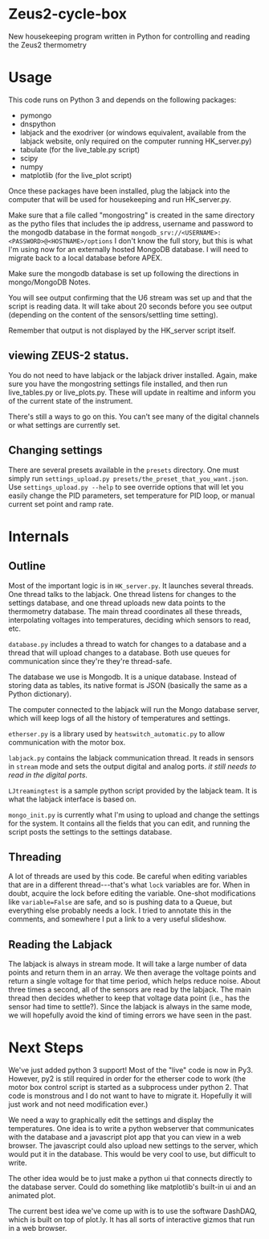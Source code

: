 # Zeus2-cycle-box
New housekeeping program written in Python for controlling and reading the Zeus2 thermometry

# Usage
This code runs on Python 3 and depends on the following packages:
* pymongo
* dnspython
* labjack and the exodriver (or windows equivalent, available from the labjack website, only required on the computer running HK_server.py)
* tabulate (for the live_table.py script)
* scipy
* numpy
* matplotlib (for the live_plot script)

Once these packages have been installed, plug the labjack into the computer that will be used for housekeeping and run HK_server.py.

Make sure that a file called "mongostring" is created in the same directory as the pytho files that includes the ip address, username and password to the mongodb database in the format `mongodb_srv://<USERNAME>:<PASSWORD>@<HOSTNAME>/options` I don't know the full story, but this is what I'm using now for an externally hosted MongoDB database. I will need to migrate back to a local database before APEX.

Make sure the mongodb database is set up following the directions in mongo/MongoDB Notes.

You will see output confirming that the U6 stream was set up and that the script is reading data. It will take about 20 seconds before you see output (depending on the content of the sensors/settling time setting).

Remember that output is not displayed by the HK_server script itself.

## viewing ZEUS-2 status.
You do not need to have labjack or the labjack driver installed.
Again, make sure you have the mongostring settings file installed, and then run live_tables.py or live_plots.py. These will update in realtime and inform you of the current state of the instrument. 

There's still a ways to go on this. You can't see many of the digital channels or what settings are currently set.

## Changing settings
There are several presets available in the `presets` directory. One must simply run `settings_upload.py presets/the_preset_that_you_want.json`. Use `settings_upload.py --help` to see override options that will let you easily change the PID parameters, set temperature for PID loop, or manual current set point and ramp rate.


# Internals

## Outline
Most of the important logic is in `HK_server.py`. It launches several threads. One thread talks to the labjack. One thread listens for changes to the settings database, and one thread uploads new data points to the thermometry database. The main thread coordinates all these threads, interpolating voltages into temperatures, deciding which sensors to read, etc. 

`database.py` includes a thread to watch for changes to a database and a thread that will upload changes to a database. Both use queues for communication since they're they're thread-safe. 

The database we use is Mongodb. It is a unique database. Instead of storing data as tables, its native format is JSON (basically the same as a Python dictionary). 

The computer connected to the labjack will run the Mongo database server, which will keep logs of all the history of temperatures and settings.

`etherser.py` is a library used by `heatswitch_automatic.py` to allow communication with the motor box. 

`labjack.py` contains the labjack communication thread. It reads in sensors in `stream` mode and sets the output digital and analog ports. *it still needs to read in the digital ports*.

`LJtreamingtest` is a sample python script provided by the labjack team. It is what the labjack interface is based on.

`mongo_init.py` is currently what I'm using to upload and change the settings for the system. It contains all the fields that you can edit, and running the script posts the settings to the settings database.

## Threading
A lot of threads are used by this code. Be careful when editing variables that are in a different thread---that's what `lock` variables are for. When in doubt, acquire the lock before editing the variable. One-shot modifications like `variable=False` are safe, and so is pushing data to a Queue, but everything else probably needs a lock. I tried to annotate this in the comments, and somewhere I put a link to a very useful slideshow. 

## Reading the Labjack
The labjack is always in stream mode. It will take  a large number of data points and return them in an array. We then average the voltage points and return a single voltage for that time period, which helps reduce noise. About three times a second, all of the sensors are read by the labjack. The main thread then decides whether to keep that voltage data point (i.e., has the sensor had time to settle?). Since the labjack is always in the same mode, we will hopefully avoid the kind of timing errors we have seen in the past.

# Next Steps
We've just added python 3 support! Most of the "live" code is now in Py3. However, py2 is still required in order for the etherser code to work (the motor box control script is started as a subprocess under python 2. That code is monstrous and I do not want to have to migrate it. Hopefully it will just work and not need modification ever.) 

We need a way to graphically edit the settings and display the temperatures. One idea is to write a python webserver that communicates with the database and a javascript plot app that you can view in a web browser. The javascript could also upload new settings to the server, which would put it in the database. This would be very cool to use, but difficult to write.

The other idea would be to just make a python ui that connects directly to the database server. Could do something like matplotlib's built-in ui and an animated plot.

The current best idea we've come up with is to use the software DashDAQ, which is built on top of plot.ly. It has all sorts of interactive gizmos that run in a web browser.



